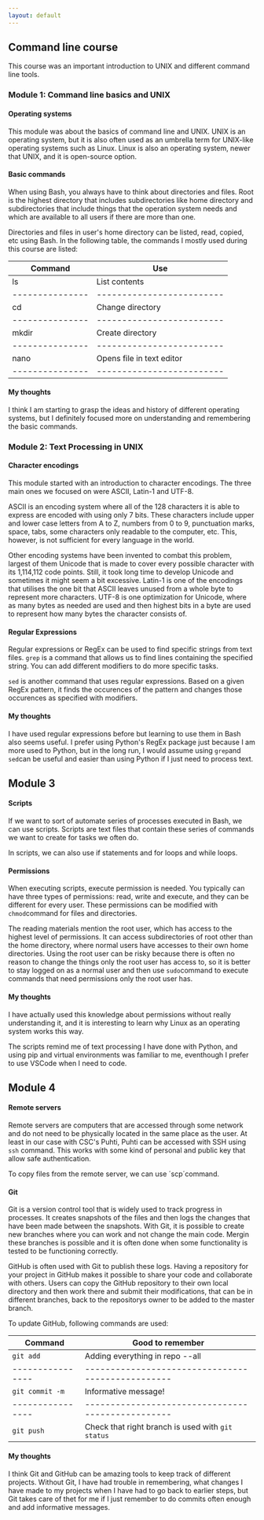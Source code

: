 ```yaml
---
layout: default
---
```


## Command line course

This course was an important introduction to UNIX and different command line tools.

### Module 1: Command line basics and UNIX

#### Operating systems

This module was about the basics of command line and UNIX. UNIX is an operating system, but it is also often used as an umbrella term for UNIX-like operating systems such as Linux. Linux is also an operating system, newer that UNIX, and it is open-source option. 

#### Basic commands

When using Bash, you always have to think about directories and files. Root is the highest directory that includes subdirectories like home directory and subdirectories that include things that the operation system needs and which are available to all users if there are more than one.

Directories and files in user's home directory can be listed, read, copied, etc using Bash. In the following table, the commands I mostly used during this course are listed:

|Command        |Use                      |
|---------------|-------------------------|
|ls             |List contents            |
|---------------|-------------------------|
|cd             |Change directory         |
|---------------|-------------------------|
|mkdir          |Create directory         |
|---------------|-------------------------|
|nano           |Opens file in text editor|
|---------------|-------------------------|

#### My thoughts

I think I am starting to grasp the ideas and history of different operating systems, but I definitely focused more on understanding and remembering the basic commands. 

### Module 2: Text Processing in UNIX

#### Character encodings

This module started with an introduction to character encodings. The three main ones we focused on were ASCII, Latin-1 and UTF-8.

ASCII is an encoding system where all of the 128 characters it is able to express are encoded with using only 7 bits. These characters include upper and lower case letters from A to Z, numbers from 0 to 9, punctuation marks, space, tabs, some characters only readable to the computer, etc. This, however, is not sufficient for every language in the world. 

Other encoding systems have been invented to combat this problem, largest of them Unicode that is made to cover every possible character with its 1,114,112 code points. Still, it took long time to develop Unicode and sometimes it might seem a bit excessive. Latin-1 is one of the encodings that utilises the one bit that ASCII leaves unused from a whole byte to represent more characters. UTF-8 is one optimization for Unicode, where as many bytes as needed are used and then highest bits in a byte are used to represent how many bytes the character consists of.

#### Regular Expressions

Regular expressions or RegEx can be used to find specific strings from text files. `grep` is a command that allows us to find lines containing the specified string. You can add different modifiers to do more specific tasks.

`sed` is another command that uses regular expressions. Based on a given RegEx pattern, it finds the occurences of the pattern and changes those occurences as specified with modifiers.

#### My thoughts

I have used regular expressions before but learning to use them in Bash also seems useful. I prefer using Python's RegEx package just because I am more used to Python, but in the long run, I would assume using `grep`and `sed`can be useful and easier than using Python if I just need to process text. 

## Module 3

#### Scripts

If we want to sort of automate series of processes executed in Bash, we can use scripts. Scripts are text files that contain these series of commands we want to create for tasks we often do.

In scripts, we can also use if statements and for loops and while loops.

#### Permissions

When executing scripts, execute permission is needed. You typically can have three types of permissions: read, write and execute, and they can be different for every user. These permissions can be modified with `chmod`command for files and directories.

The reading materials mention the root user, which has access to the highest level of permissions. It can access subdirectories of root other than the home directory, where normal users have accesses to their own home directories. Using the root user can be risky because there is often no reason to change the things only the root user has access to, so it is better to stay logged on as a normal user and then use `sudo`command to execute commands that need permissions only the root user has.

#### My thoughts

I have actually used this knowledge about permissions without really understanding it, and it is interesting to learn why Linux as an operating system works this way. 

The scripts remind me of text processing I have done with Python, and using pip and virtual environments was familiar to me, eventhough I prefer to use VSCode when I need to code.
 
## Module 4

#### Remote servers

Remote servers are computers that are accessed through some network and do not need to be physically located in the same place as the user. At least in our case with CSC's Puhti, Puhti can be accessed with SSH using `ssh` command. This works with some kind of personal and public key that allow safe authentication.

To copy files from the remote server, we can use ´scp´command.

#### Git

Git is a version control tool that is widely used to track progress in processes. It creates snapshots of the files and then logs the changes that have been made between the snapshots. With Git, it is possible to create new branches where you can work and not change the main code. Mergin these branches is possible and it is often done when some functionality is tested to be functioning correctly.

GitHub is often used with Git to publish these logs. Having a repository for your project in GitHub makes it possible to share your code and collaborate with others. Users can copy the GitHub repository to their own local directory and then work there and submit their modifications, that can be in different branches, back to the repositorys owner to be added to the master branch.

To update GitHub, following commands are used:

|Command         |Good to remember                                 |
|----------------|-------------------------------------------------|
|`git add`       |Adding everything in repo --all                  |
|----------------|-------------------------------------------------|
|`git commit -m` |Informative message!                             |
|----------------|-------------------------------------------------|
|`git push`      |Check that right branch is used with `git status`| 

#### My thoughts

I think Git and GitHub can be amazing tools to keep track of different projects. Without Git, I have had trouble in remembering, what changes I have made to my projects when I have had to go back to earlier steps, but Git takes care of thet for me if I just remember to do commits often enough and add informative messages. 
